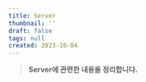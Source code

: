 ```yaml
---
title: Server
thumbnail: ''
draft: false
tags: null
created: 2023-10-04
---
```



 > 
 > **Server에 관련한 내용을 정리합니다.**
